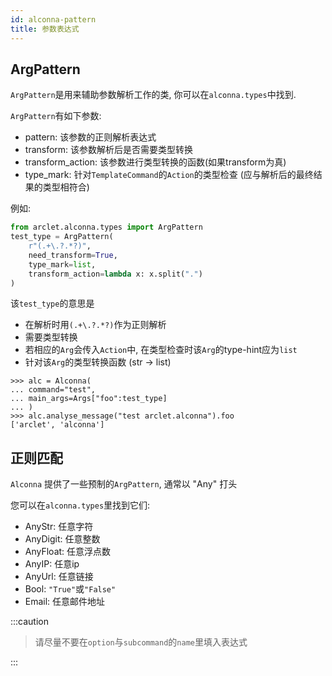 ```yaml
---
id: alconna-pattern
title: 参数表达式
---
```


## ArgPattern
`ArgPattern`是用来辅助参数解析工作的类, 你可以在`alconna.types`中找到.

`ArgPattern`有如下参数:

* pattern: 该参数的正则解析表达式
* transform: 该参数解析后是否需要类型转换
* transform_action: 该参数进行类型转换的函数(如果transform为真)
* type_mark: 针对`TemplateCommand`的`Action`的类型检查 (应与解析后的最终结果的类型相符合)

例如:
```python
from arclet.alconna.types import ArgPattern
test_type = ArgPattern(
    r"(.+\.?.*?)",
    need_transform=True,
    type_mark=list,
    transform_action=lambda x: x.split(".")
)
```

该`test_type`的意思是
* 在解析时用`(.+\.?.*?)`作为正则解析
* 需要类型转换
* 若相应的`Arg`会传入`Action`中, 在类型检查时该`Arg`的type-hint应为`list`
* 针对该`Arg`的类型转换函数 (str -> list)

```pycon
>>> alc = Alconna(
... command="test",
... main_args=Args["foo":test_type]
... )
>>> alc.analyse_message("test arclet.alconna").foo
['arclet', 'alconna']
```


## 正则匹配

`Alconna` 提供了一些预制的`ArgPattern`, 通常以 "Any" 打头

您可以在`alconna.types`里找到它们:
- AnyStr: 任意字符
- AnyDigit: 任意整数
- AnyFloat: 任意浮点数
- AnyIP: 任意ip
- AnyUrl: 任意链接
- Bool: `"True"`或`"False"`
- Email: 任意邮件地址

:::caution

> 请尽量不要在`option`与`subcommand`的`name`里填入表达式

:::